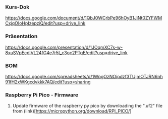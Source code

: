### Kurs-Dok
https://docs.google.com/document/d/1QbJ0WCrbPe96hOyB1JiNt0ZYFWMCxjqOIoHpIzepziQ/edit?usp=drive_link

### Präsentation
https://docs.google.com/presentation/d/1JOqmXC7s-w-8xuSVpEcdlVL24fG4e7r5I_c3oc2PTqE/edit?usp=drive_link

### BOM
https://docs.google.com/spreadsheets/d/1WpgOzNOipdzf3TUjmOTJRN6nh91fH2xWKgcdvkkk7AQ/edit?usp=sharing

### Raspberry Pi Pico - Firmware
1. Update firmware of the raspberry py pico by downloading the ".uf2" file from (link)[https://micropython.org/download/RPI_PICO/]
